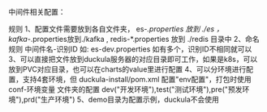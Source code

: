中间件相关配置：

规则
1、配置文件需要放到各自文件夹， es-*.properties 放到 ./es ，kafka-*.properties放到./kafka , redis-*.properties 放到 ./redis 目录中
2、命名规则  中间件名-识别ID  如: es-dev.properties 如有多个，识别ID不相同就可以
3、可以直接把文件放到duckula服务器的对应目录即可工作，如果是k8s，可以放到PVC对应目录，也可以在charts的value里进行配置
4、可以分环境进行配置，支持4套环境，但 duckula-install/pom.xml 配置"env配置"，打包时使用 conf-环境变量 文件夹的配置 
   dev("开发环境"),test("测试环境"),pre("预发环境"),prd("生产环境")
5、demo目录为配置示例，duckula不会使用   